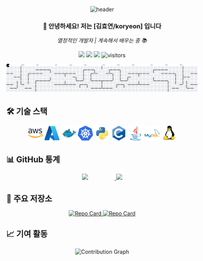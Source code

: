 <p align="center">
  <img src="https://capsule-render.vercel.app/api?type=speech&color=0:ffffff,30:48c6ef,100:6f86d6&height=200&text=Welcome%20my%20github!&fontSize=50&fontAlignY=40&animation=fadeIn&fontColor=ffffff" alt="header">
</p>

<h3 align="center">👋 안녕하세요! 저는 [김효연/koryeon] 입니다</h3>
<p align="center">
  <em>
    열정적인 개발자 | 계속해서 배우는 중 📚
  </em>
</p>

<p align="center">
  <a href="YOUR_LINKEDIN_URL"><img src="https://img.shields.io/badge/LinkedIn-0077B5?style=for-the-badge&logo=linkedin&logoColor=white"/></a>
  <a href="gydus241@gmail.com"><img src="https://img.shields.io/badge/Gmail-D14836?style=for-the-badge&logo=gmail&logoColor=white"/></a>
  <a href="YOUR_TWITTER_URL"><img src="https://img.shields.io/badge/Twitter-1DA1F2?style=for-the-badge&logo=twitter&logoColor=white"/></a>
  <img src="https://visitor-badge.laobi.icu/badge?page_id=YOUR_USERNAME.YOUR_USERNAME" alt="visitors"/>
</p>

<picture>
  <source media="(prefers-color-scheme: dark)" srcset="https://raw.githubusercontent.com/koryeon/koryeon/output/pacman-contribution-graph-dark.svg">
  <source media="(prefers-color-scheme: light)" srcset="https://raw.githubusercontent.com/koryeon/koryeon/output/pacman-contribution-graph.svg">
  <img alt="pacman contribution graph" src="https://raw.githubusercontent.com/koryeon/koryeon/output/pacman-contribution-graph.svg">
</picture>

## 🛠️ 기술 스택
<p align="center">
  <img src="https://raw.githubusercontent.com/devicons/devicon/master/icons/amazonwebservices/amazonwebservices-original-wordmark.svg" alt="aws" width="40" height="40"/>
  <img src="https://raw.githubusercontent.com/devicons/devicon/master/icons/azure/azure-original.svg" alt="azure" width="40" height="40"/>
  <img src="https://raw.githubusercontent.com/devicons/devicon/master/icons/docker/docker-original.svg" alt="docker" width="40" height="40"/>
  <img src="https://raw.githubusercontent.com/devicons/devicon/master/icons/kubernetes/kubernetes-plain.svg" alt="kubernetes" width="40" height="40"/>
  <img src="https://raw.githubusercontent.com/devicons/devicon/master/icons/python/python-original.svg" alt="python" width="40" height="40"/>
  <img src="https://raw.githubusercontent.com/devicons/devicon/master/icons/c/c-original.svg" alt="c" width="40" height="40"/>
  <img src="https://raw.githubusercontent.com/devicons/devicon/master/icons/java/java-original.svg" alt="java" width="40" height="40"/>
  <img src="https://raw.githubusercontent.com/devicons/devicon/master/icons/mysql/mysql-original-wordmark.svg" alt="sql" width="40" height="40"/>
  <img src="https://raw.githubusercontent.com/devicons/devicon/master/icons/linux/linux-original.svg" alt="linux" width="40" height="40"/>
</p>

## 📊 GitHub 통계
<div align="center">
  <a href="https://github.com/YOUR_USERNAME">
    <img height="180em" src="https://github-readme-stats.vercel.app/api?username=koryeon&show_icons=true&theme=tokyonight" style="margin-right: 70px" />
    <img height="180em" src="https://github-readme-stats.vercel.app/api/top-langs/?username=koryeon&layout=compact&theme=tokyonight" />
  </a>
</div>





## 🌟 주요 저장소
<p align="center">
  <a href="https://github.com/Drawjustin/KT_BIG_PROJECT.git">
    <img src="https://github-readme-stats.vercel.app/api/pin/?username=Drawjustin&repo=KT_BIG_PROJECT&theme=tokyonight" alt="Repo Card" />
  </a>
  <a href="https://github.com/koryeon/Data_campus.git">
    <img src="https://github-readme-stats.vercel.app/api/pin/?username=koryeon&repo=Data_campus&theme=tokyonight" alt="Repo Card" />
  </a>
</p>


## 📈 기여 활동
<p align="center">
  <img src="https://github-readme-activity-graph.vercel.app/graph?username=koryeon&theme=react-dark&hide_border=true" alt="Contribution Graph" />
</p>

